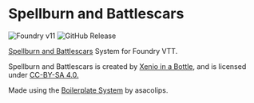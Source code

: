 # Spellburn and Battlescars


![Foundry v11](https://img.shields.io/badge/foundry-v11-green)
![GitHub Release](https://img.shields.io/github/v/release/artur-gm/sab-foundry)

[Spellburn and Battlescars](https://xenio-in-a-bottle.itch.io/sab) System for Foundry VTT.

Spellburn and Battlescars is created by [Xenio in a Bottle](https://xenio-in-a-bottle.itch.io/), and is licensed under [CC-BY-SA 4.0.](https://creativecommons.org/licenses/by-sa/4.0/)

Made using the [Boilerplate System](https://github.com/asacolips-projects/boilerplate) by asacolips.
